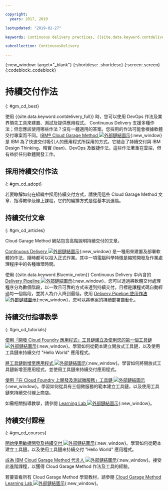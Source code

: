 ```yaml
---

copyright:
  years: 2017, 2019

lastupdated: "2019-02-27"

keywords: Continuous delivery practices, {{site.data.keyword.contdelivery_full}}, IBM Cloud Garage Method

subcollection: ContinuousDelivery

---
```

<!-- Copyright info at top of file: REQUIRED
    The copyright info is YAML content that must occur at the top of the MD file, before attributes are listed.
    It must be surrounded by 3 dashes.
    The value "years" can contain just one year or a two years separated by a comma. (years: 2014, 2016)
    Indentation as per the previous template must be preserved.
-->

{:new_window: target="_blank"}
{:shortdesc: .shortdesc}
{:screen:.screen}
{:codeblock:.codeblock}

# 持續交付作法
{: #gm_cd_best}



使用 {{site.data.keyword.contdelivery_full}} 時，您可以使用 DevOps 作法及業界領先工具來建置、測試及提供應用程式。
Continuous Delivery 支援多種作法；但您應該使用哪些作法？沒有一體適用的答案。您採用的作法可能會根據軟體交付專案而不同。[IBM&reg; Cloud Garage Method ![外部鏈結圖示](../../icons/launch-glyph.svg "外部鏈結圖示")](https://www.ibm.com/cloud/garage){:new_window} 是 IBM 為了快速交付吸引人的應用程式所採用的方式。它結合了持續交付與 IBM Design Thinking、精實 (lean)、DevOps 及敏捷作法。這些作法著重在雲端，但有益於任何軟體開發工作。


## 採用持續交付作法
{: #gm_cd_adopt}

若要瞭解如何在組織中採用持續交付方式，請使用這些 Cloud Garage Method 文章、指導教學及線上課程，它們的編排方式是從基本到進階。

## 持續交付文章
{: #gm_cd_articles}

Cloud Garage Method 網站包含高階說明持續交付的文章。

[Continuous Delivery ![外部鏈結圖示](../../icons/launch-glyph.svg "外部鏈結圖示")](https://www.ibm.com/cloud/garage/content/deliver/practice_continuous_delivery/] ){:new_window} 是一種用來建置及部署軟體的作法，隨時都可以投入正式作業。其中一項電腦科學特徵是縮短開發及作業處理程序中的各種循環時間。

使用 {{site.data.keyword.Bluemix_notm}} Continuous Delivery 中內含的 [Delivery Pipeline ![外部鏈結圖示](../../icons/launch-glyph.svg "外部鏈結圖示")](https://www.ibm.com/cloud/garage/content/deliver/tool_delivery_pipeline/){:new_window}，您可以透過將軟體交付處理程序分為數個階段，以一致且可靠的方式來達到持續交付。目標是讓程式碼自動經過每一個階段，並將人為介入降到最低。使用 [Delivery Pipeline 使用作法 ![外部鏈結圖示](../../icons/launch-glyph.svg "外部鏈結圖示")](https://www.ibm.com/cloud/garage/content/deliver/practice_delivery_pipeline/){:new_window}，您可以將專案的持續部署自動化。

## 持續交付指導教學
{: #gm_cd_tutorials}

[使用「開發 Cloud Foundry 應用程式」工具鏈建立及使用您的第一個工具鏈 ![外部鏈結圖示](../../icons/launch-glyph.svg "外部鏈結圖示")](https://www.ibm.com/cloud/garage/tutorials/introduce-develop-cloud-foundry-app-toolchain){:new_window}。學習如何從範本建立開放式工具鏈，以及使用工具鏈來持續交付 "Hello World" 應用程式。

[將工具鏈新增至應用程式 ![外部鏈結圖示](../../icons/launch-glyph.svg "外部鏈結圖示")](https://www.ibm.com/cloud/garage/tutorials/add-a-toolchain-to-an-app?task=2){:new_window}。學習如何將開放式工具鏈新增至應用程式，並使用工具鏈來持續交付應用程式。

[使用「在 Cloud Foundry 上開發及測試微服務」工具鏈 ![外部鏈結圖示](../../icons/launch-glyph.svg "外部鏈結圖示")](https://www.ibm.com/cloud/garage/tutorials/use-develop-test-microservices-on-cloud-foundry-toolchain){:new_window}。學習如何從具有三個微服務的範本建立工具鏈，以及使用工具鏈來持續交付線上商店。

如需相關指導教學，請參閱 [Learning Lab ![外部鏈結圖示](../../icons/launch-glyph.svg "外部鏈結圖示")](https://www.ibm.com/cloud/garage/category/courses){:new_window}。

## 持續交付課程
{: #gm_cd_courses}

[開始使用敏捷開發及持續交付 ![外部鏈結圖示](../../icons/launch-glyph.svg "外部鏈結圖示")](https://www.ibm.com/cloud/garage/content/course/get_started_agile_cd){:new_window}。學習如何從範本建立工具鏈，以及使用工具鏈來持續交付 "Hello World" 應用程式。

[成為 IBM Cloud Garage Method 代言人 ![外部鏈結圖示](../../icons/launch-glyph.svg "外部鏈結圖示")](https://www.ibm.com/cloud/garage/content/course/gm_advocate){:new_window}。接受此進階課程，以獲得 Cloud Garage Method 作法及工具的經驗。

若要查看所有 Cloud Garage Method 學習教材，請參閱 [Cloud Garage Method Learning Lab ![外部鏈結圖示](../../icons/launch-glyph.svg "外部鏈結圖示")](https://www.ibm.com/cloud/garage/category/courses){:new_window}。
